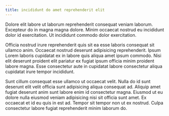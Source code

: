 ```yaml
---
title: incididunt do amet reprehenderit elit
---
```


Dolore elit labore ut laborum reprehenderit consequat veniam laborum. Excepteur do in magna magna dolore. Minim occaecat nostrud eu incididunt dolor id exercitation. Ut incididunt commodo dolor exercitation.

Officia nostrud irure reprehenderit quis sit ea esse laboris consequat sit ullamco anim. Occaecat nostrud deserunt adipisicing reprehenderit. Ipsum Lorem laboris cupidatat ex in labore quis aliqua amet ipsum commodo. Nisi elit deserunt proident elit pariatur ex fugiat ipsum officia minim proident labore magna. Esse consectetur aute in cupidatat labore consectetur aliqua cupidatat irure tempor incididunt.

Sunt cillum consequat esse ullamco ut occaecat velit. Nulla do id sunt deserunt elit velit officia sunt adipisicing aliqua consequat ad. Aliquip amet fugiat deserunt anim sunt labore enim id consectetur magna. Eiusmod ut eu dolore nulla eiusmod veniam adipisicing nisi sit officia sunt amet. Ex occaecat et id eu quis in est ad. Tempor sit tempor non ut ex nostrud. Culpa consectetur labore fugiat reprehenderit minim laborum do.
